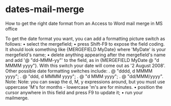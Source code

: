 # dates-mail-merge
How to get the right date format from an Access to Word mail merge in MS office


To get the date format you want, you can add a formatting picture switch as follows:
• select the mergefield;
• press Shift-F9 to expose the field coding. It should look something like {MERGEFIELD MyDate} where 'MyDate' is your mergefield's name;
• delete anything appearing after the mergefield's name and add '\@ "dd-MMM-yy"' to the field, as in {MERGEFIELD MyDate \@ "d MMMM yyyy"}. With this switch your date will come out as '2 August 2008'. Other possible date formatting switches include:
. \@ "dddd, d MMMM yyyy";
. \@ "ddd, d MMMM yyyy";
. \@ "d MMM yyyy";
. \@ "dd/MMM/yyyy".
Note: Note: you can swap the d, M, y expressions around, but you must use uppercase 'M's for months - lowercase 'm's are for minutes.
• position the cursor anywhere in this field and press F9 to update it;
• run your mailmerge.
